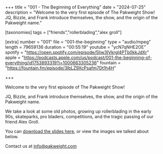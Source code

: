 +++
title = "001 - The Beginning of Everything"
date = "2024-07-25"
description = "Welcome to the very first episode of The Pakweight Show! JQ, Bizzle, and Frank introduce themselves, the show, and the origin of the Pakweight name."

[taxonomies]
tags = ["friends","rollerblading","alex groll"]

[extra]
number = "001"
file = "001-the-beginning"
type = "audio/mpeg"
length = 79659136
duration = "00:55:19"
youtube = "ycN7qNHE2OE"
spotify = "https://open.spotify.com/episode/5Ijw3IVkrgl4PTb0kkJdXr"
apple = "https://podcasts.apple.com/us/podcast/001-the-beginning-of-everything/id1753893319?i=1000663305236"
fountain = "https://fountain.fm/episode/3lbLZ9XcPsafm7Dt1h4H"

+++

Welcome to the very first episode of The Pakweight Show!

JQ, Bizzle, and Frank introduce themselves, the show, and the origin of the Pakweight name.

We take a look at some old photos, growing up rollerblading in the early 90s, skateparks, pro bladers, competitions, and the tragic passing of our friend Alex Groll.

You can [download the slides here](slides.pdf), or view the images we talked about below.

Contact us at [info@pakweight.com](mailto:info@pakweight.com)
